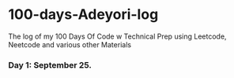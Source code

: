 # 100-days-Adeyori-log
The log of my 100 Days Of Code w Technical Prep using Leetcode, Neetcode and various other Materials

### Day 1: September 25.
